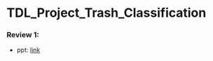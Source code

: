 # TDL_Project_Trash_Classification

### Review 1:
  - ppt: [link](https://docs.google.com/presentation/d/1swVIXLxq37j3JuH-iwmp1rx_6SqPVjxecWutGGEoKNs/edit?usp=sharing)
